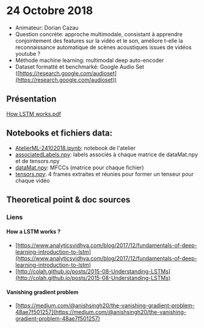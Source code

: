 # 24 Octobre 2018
- Animateur: Dorian Cazau
- Question concrète: approche multimodale, consistant à apprendre conjointement des features sur la vidéo et le son, améliore t-elle la reconnaissance automatique de scènes acoustiques issues de vidéos youtube ?
- Méthode machine learning: multimodal deep auto-encoder
- Dataset formatté et benchmarké: Google Audio Set ([https://research.google.com/audioset](https://research.google.com/audioset))

## Présentation
[How LSTM works.pdf](https://github.com/amlb/amlb.github.io/blob/master/2018-10-24_LSTM-CNN_GoogleAudioSet/How%20LSTM%20works.pdf)

## Notebooks et fichiers data:
- [AtelierML-24102018.ipynb](https://github.com/amlb/amlb.github.io/blob/master/2018-10-24_LSTM-CNN_GoogleAudioSet/AtelierML-24102018.ipynb): notebook de l'atelier
- [associatedLabels.npy](https://github.com/amlb/amlb.github.io/blob/master/2018-10-24_LSTM-CNN_GoogleAudioSet/associatedLabels.npy): labels associés à chaque matrice de dataMat.npy et de tensors.npy
- [dataMat.npy](https://github.com/amlb/amlb.github.io/blob/master/2018-10-24_LSTM-CNN_GoogleAudioSet/dataMat.npy): MFCCs (matrice pour chaque fichier)
- [tensors.npy](https://github.com/amlb/amlb.github.io/blob/master/2018-10-24_LSTM-CNN_GoogleAudioSet/tensors.npy): 4 frames extraites et réunies pour former un tenseur pour chaque vidéo

## Theoretical point & doc sources

### Liens

#### How a LSTM works ?
- [https://www.analyticsvidhya.com/blog/2017/12/fundamentals-of-deep-learning-introduction-to-lstm](https://www.analyticsvidhya.com/blog/2017/12/fundamentals-of-deep-learning-introduction-to-lstm)
- [http://colah.github.io/posts/2015-08-Understanding-LSTMs](http://colah.github.io/posts/2015-08-Understanding-LSTMs)

#### Vanishing gradient problem
- [https://medium.com/@anishsingh20/the-vanishing-gradient-problem-48ae7f501257](https://medium.com/@anishsingh20/the-vanishing-gradient-problem-48ae7f501257)
